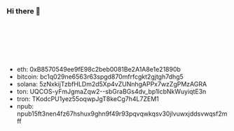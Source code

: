 ### Hi there 👋
<br /><br /><br /><br /><br />


- eth: 0xB8570549ee9fE98c2beb0081Be2A1A8e1e21890b
- bitcoin: bc1q029ne6563r63spgd870mfrfcgkt2gjtgh7dhg5
- solana: 5zNxkijTzbfHLDm2d5Xp4vZUNnhgAPPx7wzZgPMzAGRA
- ton: UQCOS-yFmJgmaZqw2--sbGraBGs4dv_bp1lcbNkWuyiqtE3n
- tron: TKodcPU1yez55oqwpJgT8keCg7h4L7ZEM1
- npub:  npub15ft3nen4fz67hshux9ghn9f49r93pqvqwkqsv30jlvuwxjddsvwqsf2mff
<!--
**baltarifcan/baltarifcan** is a ✨ _special_ ✨ repository because its `README.md` (this file) appears on your GitHub profile.

Here are some ideas to get you started:

- 🔭 I’m currently working on ...
- 🌱 I’m currently learning ...
- 👯 I’m looking to collaborate on ...
- 🤔 I’m looking for help with ...
- 💬 Ask me about ...
- 📫 How to reach me: ...
- 😄 Pronouns: ...
- ⚡ Fun fact: ...
-->
